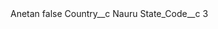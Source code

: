 <?xml version="1.0" encoding="UTF-8"?>
<CustomMetadata xmlns="http://soap.sforce.com/2006/04/metadata" xmlns:xsi="http://www.w3.org/2001/XMLSchema-instance" xmlns:xsd="http://www.w3.org/2001/XMLSchema">
    <label>Anetan</label>
    <protected>false</protected>
    <values>
        <field>Country__c</field>
        <value xsi:type="xsd:string">Nauru</value>
    </values>
    <values>
        <field>State_Code__c</field>
        <value xsi:type="xsd:string">3</value>
    </values>
</CustomMetadata>
